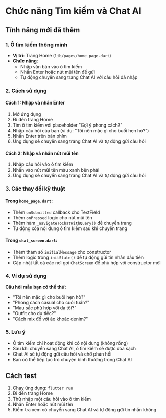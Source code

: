 # Chức năng Tìm kiếm và Chat AI

## Tính năng mới đã thêm

### 1. Ô tìm kiếm thông minh
- **Vị trí**: Trang Home (`lib/pages/home_page.dart`)
- **Chức năng**: 
  - Nhập văn bản vào ô tìm kiếm
  - Nhấn Enter hoặc nút mũi tên để gửi
  - Tự động chuyển sang trang Chat AI với câu hỏi đã nhập

### 2. Cách sử dụng

#### Cách 1: Nhập và nhấn Enter
1. Mở ứng dụng
2. Đi đến trang Home
3. Tìm ô tìm kiếm với placeholder "Gợi ý phong cách?"
4. Nhập câu hỏi của bạn (ví dụ: "Tôi nên mặc gì cho buổi hẹn hò?")
5. Nhấn Enter trên bàn phím
6. Ứng dụng sẽ chuyển sang trang Chat AI và tự động gửi câu hỏi

#### Cách 2: Nhập và nhấn nút mũi tên
1. Nhập câu hỏi vào ô tìm kiếm
2. Nhấn vào nút mũi tên màu xanh bên phải
3. Ứng dụng sẽ chuyển sang trang Chat AI và tự động gửi câu hỏi

### 3. Các thay đổi kỹ thuật

#### Trong `home_page.dart`:
- Thêm `onSubmitted` callback cho TextField
- Thêm `onPressed` logic cho nút mũi tên
- Thêm hàm `_navigateToChatWithQuery()` để chuyển trang
- Tự động xóa nội dung ô tìm kiếm sau khi chuyển trang

#### Trong `chat_screen.dart`:
- Thêm tham số `initialMessage` cho constructor
- Thêm logic trong `initState()` để tự động gửi tin nhắn đầu tiên
- Cập nhật tất cả các nơi gọi `ChatScreen` để phù hợp với constructor mới

### 4. Ví dụ sử dụng

**Câu hỏi mẫu bạn có thể thử:**
- "Tôi nên mặc gì cho buổi hẹn hò?"
- "Phong cách casual cho cuối tuần?"
- "Màu sắc phù hợp với da tôi?"
- "Outfit cho dự tiệc?"
- "Cách mix đồ với áo khoác denim?"

### 5. Lưu ý
- Ô tìm kiếm chỉ hoạt động khi có nội dung (không rỗng)
- Sau khi chuyển sang Chat AI, ô tìm kiếm sẽ được xóa sạch
- Chat AI sẽ tự động gửi câu hỏi và chờ phản hồi
- Bạn có thể tiếp tục trò chuyện bình thường trong Chat AI

## Cách test
1. Chạy ứng dụng: `flutter run`
2. Đi đến trang Home
3. Thử nhập một câu hỏi vào ô tìm kiếm
4. Nhấn Enter hoặc nút mũi tên
5. Kiểm tra xem có chuyển sang Chat AI và tự động gửi tin nhắn không 